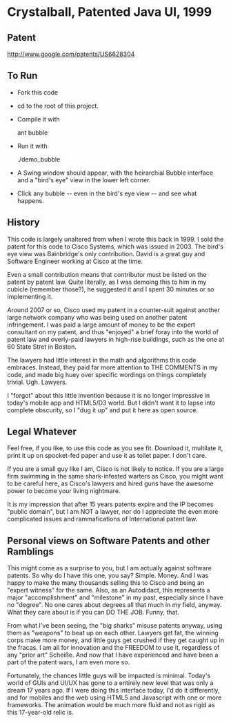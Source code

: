 # Crystalball, Patented Java UI, 1999

## Patent

http://www.google.com/patents/US6628304

## To Run

* Fork this code
* cd to the root of this project.
* Compile it with

  ant bubble

* Run it with

  ./demo_bubble

* A Swing window should appear, with the heirarchial Bubble interface
  and a "bird's eye" view in the lower left corner.

* Click any bubble -- even in the bird's eye view -- and see what happens.

## History

This code is largely unaltered from when I wrote this back in 1999. I sold
the patent for this code to Cisco Systems, which was issued in 2003. The
bird's eye view was Bainbridge's only contribution. David is a great guy
and Software Engineer working at Cisco at the time.

Even a small contribution means that contributor must be listed on the patent
by patent law. Quite literally, as I was demoing this to him in my cubicle 
(remember those?), he suggested it and I spent 30 minutes or so implementing 
it.

Around 2007 or so, Cisco used my patent in a counter-suit against another
large network company who was being used on another patent infringement.
I was paid a large amount of money to be the expert consultant on my patent,
and thus "enjoyed" a brief foray into the world of patent law and overly-paid
lawyers in high-rise buildings, such as the one at 60 State Stret in Boston.

The lawyers had little interest in the math and algorithms this code embraces.
Instead, they paid far more attention to THE COMMENTS in my code, and made
big huey over specific wordings on things completely trivial. Ugh. Lawyers.

I "forgot" about this little invention because it is no longer impressive in
today's mobile app and HTML5/D3 world. But I didn't want it to lapse into
complete obscurity, so I "dug it up" and put it here as open source.

## Legal Whatever

Feel free, if you like, to use this code as you see fit. Download it, multilate
it, print it up on spocket-fed paper and use it as toilet paper. I don't care.

If you are a small guy like I am, Cisco is not likely to notice. If you are a
large firm swimming in the same shark-infested warters as Cisco, you might want
to be careful here, as Cisco's lawyers and hired guns have the awesome power
to become your living nightmare.

It is my impression that after 15 years patents expire and the IP becomes
"public domain", but I am NOT a lawyer, nor do I appreciate the even more
complicated issues and rammafications of International patent law.

## Personal views on Software Patents and other Ramblings

This might come as a surprise to you, but I am actually against software
patents. So why do I have this one, you say? Simple. Money. And I was 
happy to make the many thousands selling this to Cisco and being an
"expert witness" for the same. Also, as an Autodidact, this represents
a major "accomplishment" and "milestone" in my past, especially since I 
have no "degree". No one cares about degrees all that much in my field, anyway.
What they care about is if you can DO THE JOB. Funny, that.

From what I've been seeing, the "big sharks" misuse patents anyway, using them
as "weapons" to beat up on each other. Lawyers get fat, the winning corps
make more money, and little guys get crushed if they get caught up in the
fracas. I am all for innovation and the FREEDOM to use it, regardless of any
"prior art" Scheiße. And now that I have experienced and have been a part of the
patent wars, I am even more so.

Fortunately, the chances little guys will be impacted is minimal. Today's world
of GUIs and UI/UX has gone to a entirely new level that was only a dream
17 years ago. If I were doing this interface today, I'd do it differently,
and for mobiles and the web using HTML5 and Javascript with one or more
frameworks. The animation would be much more fluid and not as rigid as
this 17-year-old relic is. 
